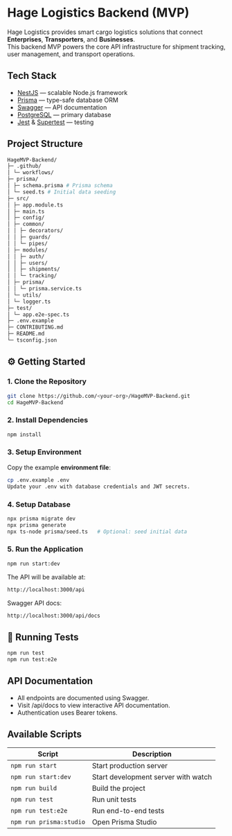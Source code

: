 # Hage Logistics Backend (MVP)

Hage Logistics provides smart cargo logistics solutions that connect **Enterprises**, **Transporters**, and **Businesses**.  
This backend MVP powers the core API infrastructure for shipment tracking, user management, and transport operations.

## Tech Stack

- [NestJS](https://nestjs.com/) — scalable Node.js framework
- [Prisma](https://www.prisma.io/) — type-safe database ORM
- [Swagger](https://swagger.io/) — API documentation
- [PostgreSQL](https://www.postgresql.org/) — primary database
- [Jest](https://jestjs.io/) & [Supertest](https://github.com/ladjs/supertest) — testing

## Project Structure

```bash
HageMVP-Backend/
├─ .github/
│ └─ workflows/
├─ prisma/
│ ├─ schema.prisma # Prisma schema
│ └─ seed.ts # Initial data seeding
├─ src/
│ ├─ app.module.ts
│ ├─ main.ts
│ ├─ config/
│ ├─ common/
│ │ ├─ decorators/
│ │ ├─ guards/
│ │ └─ pipes/
│ ├─ modules/
│ │ ├─ auth/
│ │ ├─ users/
│ │ ├─ shipments/
│ │ └─ tracking/
│ ├─ prisma/
│ │ └─ prisma.service.ts
│ └─ utils/
│ └─ logger.ts
├─ test/
│ └─ app.e2e-spec.ts
├─ .env.example
├─ CONTRIBUTING.md
├─ README.md
└─ tsconfig.json
```

## ⚙️ Getting Started

### 1. Clone the Repository

```bash
git clone https://github.com/<your-org>/HageMVP-Backend.git
cd HageMVP-Backend
```

### 2. Install Dependencies

```bash
npm install
```

### 3. Setup Environment

Copy the example **environment file**:

```bash
cp .env.example .env
Update your .env with database credentials and JWT secrets.
```

### 4. Setup Database

```bash
npx prisma migrate dev
npx prisma generate
npx ts-node prisma/seed.ts   # Optional: seed initial data
```

### 5. Run the Application

```bash
npm run start:dev
```

The API will be available at:
```bash
http://localhost:3000/api
```

Swagger API docs:
```bash
http://localhost:3000/api/docs
```

## 🧪 Running Tests

```bash
npm run test
npm run test:e2e
```

## API Documentation

- All endpoints are documented using Swagger.
- Visit /api/docs to view interactive API documentation.
- Authentication uses Bearer tokens.

## Available Scripts

| Script                  | Description                         |
| ----------------------- | ----------------------------------- |
| `npm run start`         | Start production server             |
| `npm run start:dev`     | Start development server with watch |
| `npm run build`         | Build the project                   |
| `npm run test`          | Run unit tests                      |
| `npm run test:e2e`      | Run end-to-end tests                |
| `npm run prisma:studio` | Open Prisma Studio                  |
